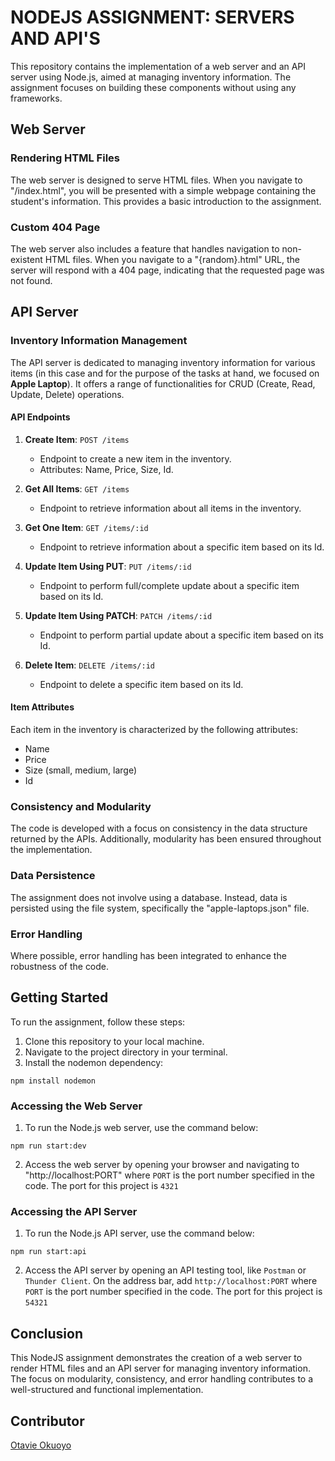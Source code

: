 # NODEJS ASSIGNMENT: SERVERS AND API'S

This repository contains the implementation of a web server and an API server using Node.js, aimed at managing inventory information. The assignment focuses on building these components without using any frameworks.

## Web Server

### Rendering HTML Files

The web server is designed to serve HTML files. When you navigate to "/index.html", you will be presented with a simple webpage containing the student's information. This provides a basic introduction to the assignment.

### Custom 404 Page

The web server also includes a feature that handles navigation to non-existent HTML files. When you navigate to a "{random}.html" URL, the server will respond with a 404 page, indicating that the requested page was not found.

## API Server

### Inventory Information Management

The API server is dedicated to managing inventory information for various items (in this case and for the purpose of the tasks at hand, we focused on **Apple Laptop**). It offers a range of functionalities for CRUD (Create, Read, Update, Delete) operations.

#### API Endpoints

1. **Create Item**: `POST /items`
   - Endpoint to create a new item in the inventory.
   - Attributes: Name, Price, Size, Id.
   
2. **Get All Items**: `GET /items`
   - Endpoint to retrieve information about all items in the inventory.
   
3. **Get One Item**: `GET /items/:id`
   - Endpoint to retrieve information about a specific item based on its Id.
   
4. **Update Item Using PUT**: `PUT /items/:id`
   - Endpoint to perform full/complete update about a specific item based on its Id.

5. **Update Item Using PATCH**: `PATCH /items/:id`
   - Endpoint to perform partial update about a specific item based on its Id.
   
6. **Delete Item**: `DELETE /items/:id`
   - Endpoint to delete a specific item based on its Id.

#### Item Attributes

Each item in the inventory is characterized by the following attributes:
- Name
- Price
- Size (small, medium, large)
- Id

### Consistency and Modularity

The code is developed with a focus on consistency in the data structure returned by the APIs. Additionally, modularity has been ensured throughout the implementation.

### Data Persistence

The assignment does not involve using a database. Instead, data is persisted using the file system, specifically the "apple-laptops.json" file.

### Error Handling

Where possible, error handling has been integrated to enhance the robustness of the code.

## Getting Started

To run the assignment, follow these steps:

1. Clone this repository to your local machine.
2. Navigate to the project directory in your terminal.
3. Install the nodemon dependency:

```
npm install nodemon
```

### Accessing the Web Server

1. To run the Node.js web server, use the command below:

```
npm run start:dev
```

2. Access the web server by opening your browser and navigating to "http://localhost:PORT" where `PORT` is the port number specified in the code. The port for this project is `4321`

### Accessing the API Server

1. To run the Node.js API server, use the command below:

```
npm run start:api
```

2. Access the API server by opening an API testing tool, like `Postman` or `Thunder Client`. On the address bar, add `http://localhost:PORT` where `PORT` is the port number specified in the code. The port for this project is `54321`


## Conclusion

This NodeJS assignment demonstrates the creation of a web server to render HTML files and an API server for managing inventory information. The focus on modularity, consistency, and error handling contributes to a well-structured and functional implementation.

## Contributor
[Otavie Okuoyo](https://github.com/Otavie)